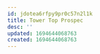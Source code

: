 ```yaml
---
id: jdotea6rfpy9pr0c57n2l1k
title: Tower Top Prospec
desc: ''
updated: 1694644068763
created: 1694644068763
---
```

